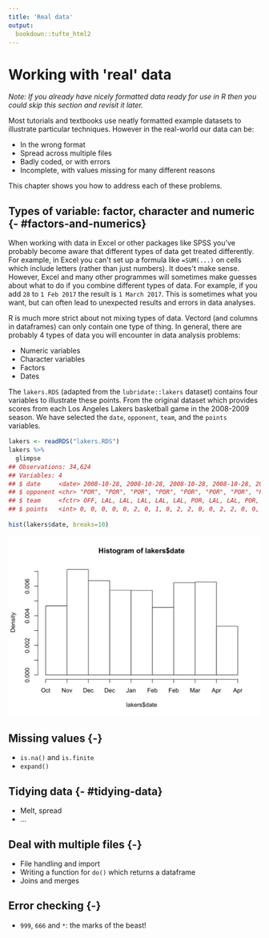 ```yaml
---
title: 'Real data'
output:
  bookdown::tufte_html2
---
```






# Working with 'real' data



*Note: If you already have nicely formatted data ready for use in R then you could skip this section and revisit it later.*

Most tutorials and textbooks use neatly formatted example datasets to illustrate particular techniques. However in the real-world our data can be:

- In the wrong format
- Spread across multiple files
- Badly coded, or with errors
- Incomplete, with values missing for many different reasons


This chapter shows you how to address each of these problems.






## Types of variable: factor, character and numeric {- #factors-and-numerics}

When working with data in Excel or other packages like SPSS you've probably become aware that different types of data get treated differently. For example, in Excel you can't set up a formula like `=SUM(...)` on cells which include letters (rather than just numbers). It does't make sense. However, Excel and many other programmes will sometimes make guesses about what to do if you combine different types of data. For example, if you add `28` to `1 Feb 2017` the result is `1 March 2017`. This is sometimes what you want, but can often lead to unexpected results and errors in data analyses.

R is much more strict about not mixing types of data. Vectord (and columns in dataframes) can only contain one type of thing. In general, there are probably 4 types of data you will encounter in data analysis problems:

- Numeric variables
- Character variables
- Factors
- Dates




The `lakers.RDS` (adapted from the `lubridate::lakers` dataset) contains four variables to illustrate these points. From the original dataset which provides scores from  each Los Angeles Lakers basketball game in the 2008-2009 season. We have selected the `date`, `opponent`, `team`, and the `points` variables.


```r
lakers <- readRDS("lakers.RDS")
lakers %>% 
  glimpse
## Observations: 34,624
## Variables: 4
## $ date     <date> 2008-10-28, 2008-10-28, 2008-10-28, 2008-10-28, 2008...
## $ opponent <chr> "POR", "POR", "POR", "POR", "POR", "POR", "POR", "POR...
## $ team     <fctr> OFF, LAL, LAL, LAL, LAL, LAL, POR, LAL, LAL, POR, LA...
## $ points   <int> 0, 0, 0, 0, 0, 2, 0, 1, 0, 2, 2, 0, 0, 2, 2, 0, 0, 2,...
```



```r
hist(lakers$date, breaks=10)
```

<img src="real-data_files/figure-html/unnamed-chunk-4-1.png" width="672" />




## Missing values {-}

- `is.na()` and `is.finite`
- `expand()`








## Tidying data {- #tidying-data}

- Melt, spread
- ...



## Deal with multiple files {-}

- File handling and import
- Writing a function for `do()` which returns a dataframe
- Joins and merges



##  Error checking {-}

- `999`, `666` and `*`: the marks of the beast!




